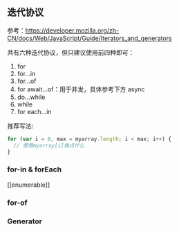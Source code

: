 ## 迭代协议

参考：https://developer.mozilla.org/zh-CN/docs/Web/JavaScript/Guide/Iterators_and_generators

共有六种迭代协议，但只建议使用前四种即可：

1. for
2. for...in
3. for...of
4. for await...of：用于并发，具体参考下方 async
5. do...while
6. while
7. for each...in

推荐写法:

```js
for (var i = 0, max = myarray.length; i < max; i++) {
  // 使用myarray[i]做点什么
}
```

### for-in & forEach

[[enumerable]]

### for-of

### Generator

